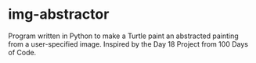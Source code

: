 # img-abstractor
Program written in Python to make a Turtle paint an abstracted painting from a user-specified image. Inspired by the Day 18 Project from 100 Days of Code.
